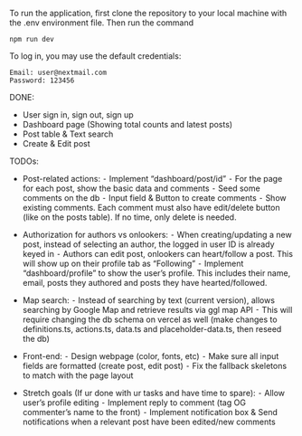To run the application, first clone the repository to your local machine with the .env environment file. Then run the command 

```
npm run dev
```

To log in, you may use the default credentials:
```
Email: user@nextmail.com
Password: 123456
```

DONE:
- User sign in, sign out, sign up
- Dashboard page (Showing total counts and latest posts)
- Post table & Text search
- Create & Edit post

TODOs:
- Post-related actions:
 ⁃ Implement “dashboard/post/id”
 ⁃ For the page for each post, show the basic data and comments 
 ⁃ Seed some comments on the db
 ⁃ Input field & Button to create comments
 ⁃ Show existing comments. Each comment must also have edit/delete button (like on the posts table). If no time, only delete is needed.

- Authorization for authors vs onlookers:
 ⁃ When creating/updating a new post, instead of selecting an author, the logged in user ID is already keyed in
 ⁃ Authors can edit post, onlookers can heart/follow a post. This will show up on their profile tab as “Following”
 ⁃ Implement “dashboard/profile” to show the user’s profile. This includes their name, email, posts they authored and posts they have hearted/followed. 

- Map search:
 ⁃ Instead of searching by text (current version), allows searching by Google Map and retrieve results via ggl map API
 ⁃ This will require changing the db schema on vercel as well (make changes to definitions.ts, actions.ts, data.ts and placeholder-data.ts, then reseed the db)

- Front-end:
 ⁃ Design webpage (color, fonts, etc)
 ⁃ Make sure all input fields are formatted (create post, edit post)
 ⁃ Fix the fallback skeletons to match with the page layout

- Stretch goals (If ur done with ur tasks and have time to spare):
 ⁃ Allow user’s profile editing
 ⁃ Implement reply to comment (tag OG commenter’s name to the front)
 ⁃ Implement notification box & Send notifications when a relevant post have been edited/new comments
